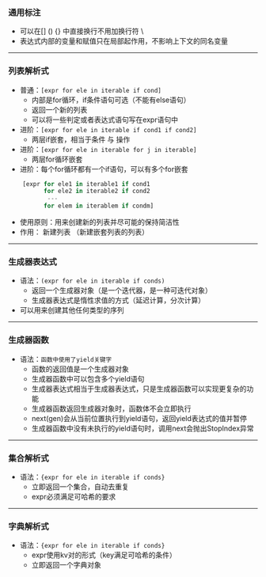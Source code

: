 ### 通用标注
- 可以在[] () {} 中直接换行不用加换行符 \
- 表达式内部的变量和赋值只在局部起作用，不影响上下文的同名变量

***
### 列表解析式
- 普通：`[expr for ele in iterable if cond]`
    - 内部是for循环，if条件语句可选（不能有else语句）
    - 返回一个新的列表
    - 可以将一些判定或者表达式语句写在expr语句中
- 进阶：`[expr for ele in iterable if cond1 if cond2]`
    - 两层if嵌套，相当于条件 与 操作
- 进阶：`[expr for ele in iterable for j in iterable]`
    - 两层for循环嵌套
- 进阶：每个for循环都有一个if语句，可以有多个for嵌套
```Python
    [expr for ele1 in iterable1 if cond1 
          for ele2 in iterable2 if cond2
           ---
          for elem in iterablem if condm]
```
- 使用原则：用来创建新的列表并尽可能的保持简洁性
- 作用： 新建列表 （新建嵌套列表的列表）

***
### 生成器表达式
- 语法：`(expr for ele in iterable if conds)`
    - 返回一个生成器对象（是一个迭代器，是一种可迭代对象）
    - 生成器表达式是惰性求值的方式（延迟计算，分次计算）
- 可以用来创建其他任何类型的序列

***
### 生成器函数
- 语法：`函数中使用了yield关键字`
    - 函数的返回值是一个生成器对象
    - 生成器函数中可以包含多个yield语句
    - 生成器表达式相当于生成器表达式，只是生成器函数可以实现更复杂的功能
    - 生成器函数返回生成器对象时，函数体不会立即执行
    - next(gen)会从当前位置执行到yield语句，返回yield表达式的值并暂停
    - 生成器函数中没有未执行的yield语句时，调用next会抛出StopIndex异常

***
### 集合解析式
- 语法：`{expr for ele in iterable if conds}`
    - 立即返回一个集合，自动去重复
    - expr必须满足可哈希的要求

***
### 字典解析式
- 语法：`{expr for ele in iterable if conds}`
    - expr使用kv对的形式（key满足可哈希的条件）
    - 立即返回一个字典对象